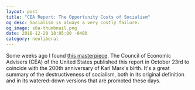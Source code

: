 ```yaml
---
layout: post
title: "CEA Report: The Opportunity Costs of Socialism"
og_desc: Socialism is always a very costly failure.
og_image: s8a-thumbnail.png
date: 2018-12-20 18:05:00 -0400
category: neoliberal
---
```

Some weeks ago I found [this masterpiece](https://www.whitehouse.gov/briefings-statements/cea-report-opportunity-costs-socialism/). The Council of Economic Advisers (CEA) of the United States published this report in October 23rd to coincide with the 200th anniversary of Karl Marx's birth. It's a great summary of the destructiveness of socialism, both in its original definition and in its watered-down versions that are promoted these days.
